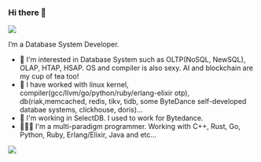 ### Hi there 👋

![](https://komarev.com/ghpvc/?username=JackDrogon)

I’m a Database System Developer.

* 🤔 I'm interested in Database System such as OLTP(NoSQL, NewSQL), OLAP, HTAP, HSAP. OS and compiler is also sexy. AI and blockchain are my cup of tea too!
* 👯 I have worked with linux kernel, compiler(gcc/llvm/go/python/ruby/erlang-elixir otp), db(riak,memcached, redis, tikv, tidb, some ByteDance self-developed databae systems, clickhouse, doris)...
* 🏢 I'm working in SelectDB. I used to work for Bytedance.
* 👨🏻‍💻 I'm a multi-paradigm programmer. Working with C++, Rust, Go, Python, Ruby, Erlang/Elixir, Java and etc...



![](https://github-readme-stats.vercel.app/api?username=JackDrogon&count_private=true&show_icons=true&theme=github_dark)
